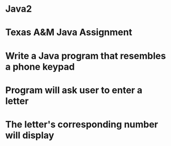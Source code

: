 # Java2
# Texas A&M Java Assignment
# Write a Java program that resembles a phone keypad
# Program will ask user to enter a letter
# The letter's corresponding number will display  
